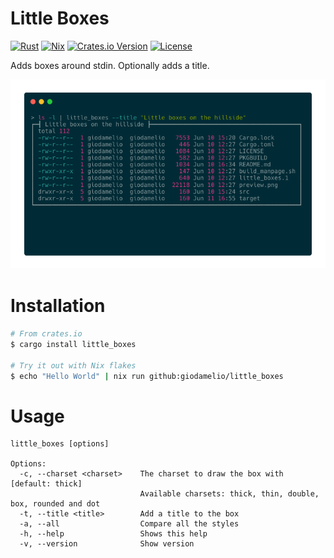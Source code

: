 # Little Boxes
[![Rust](https://github.com/giodamelio/little_boxes/actions/workflows/rust.yml/badge.svg)](https://github.com/giodamelio/little_boxes/actions/workflows/rust.yml)
[![Nix](https://github.com/giodamelio/little_boxes/actions/workflows/nix.yml/badge.svg)](https://github.com/giodamelio/little_boxes/actions/workflows/nix.yml)
[![Crates.io Version](https://img.shields.io/crates/v/little_boxes.svg?style=flat-square)](https://crates.io/crates/little_boxes)
[![License](https://img.shields.io/crates/l/little_boxes.svg?style=flat-square)](https://github.com/giodamelio/little_boxes/blob/master/LICENSE) 

Adds boxes around stdin. Optionally adds a title.

![preview](preview.png)

# Installation

```sh
# From crates.io
$ cargo install little_boxes

# Try it out with Nix flakes
$ echo "Hello World" | nix run github:giodamelio/little_boxes
```

# Usage

```
little_boxes [options]

Options:
  -c, --charset <charset>    The charset to draw the box with [default: thick]
                             Available charsets: thick, thin, double, box, rounded and dot
  -t, --title <title>        Add a title to the box
  -a, --all                  Compare all the styles
  -h, --help                 Shows this help
  -v, --version              Show version
```
